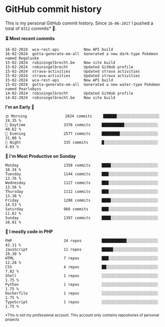 # GitHub commit history
This is my personal GitHub commit history. Since <!--START_SECTION:first-commit-date-->`16-06-2017`<!--END_SECTION:first-commit-date--> I pushed a total of <!--START_SECTION:total-commit-count-->`8312`<!--END_SECTION:total-commit-count--> commits* 🎉.

<!--START_SECTION:most-recent-commits-->
**⏳ Most recent commits**
                                        
```text
16-02-2024  wca-rest-api           New API build
16-02-2024  gotta-generate-em-all  Generated a new dark-type Pokémon named Regaluske
15-02-2024  robiningelbrecht.be    New site build
15-02-2024  robiningelbrecht       Updated GitHub profile
15-02-2024  strava-activities      Updated strava activities
15-02-2024  strava-activities      Updated strava activities
15-02-2024  wca-rest-api           New API build
15-02-2024  gotta-generate-em-all  Generated a new water-type Pokémon named Pearlobyss
14-02-2024  robiningelbrecht       Updated GitHub profile
14-02-2024  robiningelbrecht.be    New site build
```
<!--END_SECTION:most-recent-commits-->  

<!--START_SECTION:commits-per-day-time-->
**I&#039;m an Early 🐤**

```text
🌞 Morning                 2024 commits     ██████░░░░░░░░░░░░░░░░░░░   24.35 %
🌆 Daytime                 3376 commits     ██████████░░░░░░░░░░░░░░░   40.62 %
🌃 Evening                 2577 commits     ████████░░░░░░░░░░░░░░░░░   31.00 %
🌙 Night                   335 commits      █░░░░░░░░░░░░░░░░░░░░░░░░   4.03 %
```
<!--END_SECTION:commits-per-day-time-->  

<!--START_SECTION:commits-per-weekday-->
**📅 I&#039;m Most Productive on Sunday**

```text
Monday                    1358 commits     ████░░░░░░░░░░░░░░░░░░░░░   16.34 %
Tuesday                   1144 commits     ███░░░░░░░░░░░░░░░░░░░░░░   13.76 %
Wednesday                 1127 commits     ███░░░░░░░░░░░░░░░░░░░░░░   13.56 %
Thursday                  1112 commits     ███░░░░░░░░░░░░░░░░░░░░░░   13.38 %
Friday                    1208 commits     ████░░░░░░░░░░░░░░░░░░░░░   14.53 %
Saturday                  966 commits      ███░░░░░░░░░░░░░░░░░░░░░░   11.62 %
Sunday                    1397 commits     ████░░░░░░░░░░░░░░░░░░░░░   16.81 %
```
<!--END_SECTION:commits-per-weekday-->  

<!--START_SECTION:repos-per-language-->
**💬 I mostly code in PHP**

```text
PHP                       24 repos         ███████████░░░░░░░░░░░░░░   42.11 %
JavaScript                11 repos         █████░░░░░░░░░░░░░░░░░░░░   19.30 %
HTML                      7 repos          ███░░░░░░░░░░░░░░░░░░░░░░   12.28 %
CSS                       4 repos          ██░░░░░░░░░░░░░░░░░░░░░░░   7.02 %
Shell                     1 repos          ░░░░░░░░░░░░░░░░░░░░░░░░░   1.75 %
Python                    1 repos          ░░░░░░░░░░░░░░░░░░░░░░░░░   1.75 %
Dockerfile                1 repos          ░░░░░░░░░░░░░░░░░░░░░░░░░   1.75 %
TypeScript                1 repos          ░░░░░░░░░░░░░░░░░░░░░░░░░   1.75 %
```
<!--END_SECTION:repos-per-language-->  

<sub>*This is not my professional account. This account only contains repositories of personal projects</sub>
